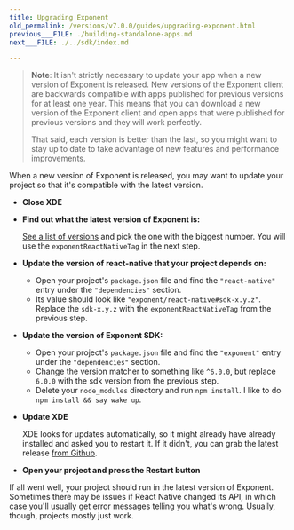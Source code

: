```yaml
---
title: Upgrading Exponent
old_permalink: /versions/v7.0.0/guides/upgrading-exponent.html
previous___FILE: ./building-standalone-apps.md
next___FILE: ./../sdk/index.md

---
```


> **Note**: It isn't strictly necessary to update your app when a new version of Exponent is released. New versions of the Exponent client are backwards compatible with apps published for previous versions for at least one year. This means that you can download a new version of the Exponent client and open apps that were published for previous versions and they will work perfectly.
>
> That said, each version is better than the last, so you might want to stay up to date to take advantage of new features and performance improvements.

When a new version of Exponent is released, you may want to update your project so that it's compatible with the latest version.

-   **Close XDE**

-   **Find out what the latest version of Exponent is:**

    [See a list of versions](https://getexponent.com/--/versions) and pick the one with the biggest number. You will use the `exponentReactNativeTag` in the next step.

-   **Update the version of react-native that your project depends on:**

    -   Open your project's `package.json` file and find the `"react-native"` entry under the `"dependencies"` section.
    -   Its value should look like `"exponent/react-native#sdk-x.y.z"`. Replace the `sdk-x.y.z` with the `exponentReactNativeTag` from the previous step.

-   **Update the version of Exponent SDK:**

    -   Open your project's `package.json` file and find the `"exponent"` entry under the `"dependencies"` section.
    -   Change the version matcher to something like `^6.0.0`, but replace `6.0.0` with the sdk version from the previous step.
    -   Delete your `node_modules` directory and run `npm install`. I like to do `npm install && say wake up`.

-   **Update XDE**

    XDE looks for updates automatically, so it might already have already installed and asked you to restart it. If it didn't, you can grab the latest release [from Github](https://github.com/exponent/xde/releases).

-   **Open your project and press the Restart button**

If all went well, your project should run in the latest version of Exponent. Sometimes there may be issues if React Native changed its API, in which case you'll usually get error messages telling you what's wrong. Usually, though, projects mostly just work.
